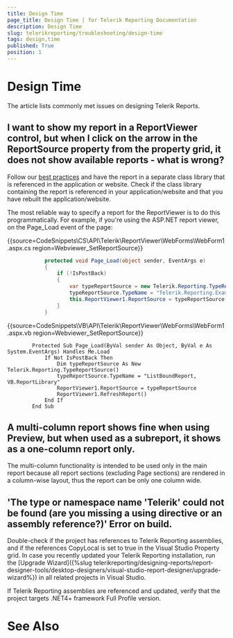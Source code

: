 ```yaml
---
title: Design Time
page_title: Design Time | for Telerik Reporting Documentation
description: Design Time
slug: telerikreporting/troubleshooting/design-time
tags: design,time
published: True
position: 1
---
```


# Design Time



The article lists commonly met issues on designing Telerik Reports.

## I want to show my report in a ReportViewer control, but when I click on the arrow in the ReportSource property from the property grid, it does not show available reports - what is wrong?

Follow our [best practices](66CD7D60-7708-42D5-8BB4-506676E8679E) and have the report in a separate class library           that is referenced in the application or website. Check if the class library containing the report is referenced in your application/website           and that you have rebuilt the application/website.         

The most reliable way to specify a report for the ReportViewer is to do this programmatically. For example, if you're using the ASP.NET           report viewer, on the Page_Load event of the page:         

{{source=CodeSnippets\CS\API\Telerik\ReportViewer\WebForms\WebForm1.aspx.cs region=Webviewer_SetReportSource}}
````C#
	        protected void Page_Load(object sender, EventArgs e)
	        {
	            if (!IsPostBack)
	            {
	                var typeReportSource = new Telerik.Reporting.TypeReportSource();
	                typeReportSource.TypeName = "Telerik.Reporting.Examples.CSharp.ListBoundReport, CSharp.ReportLibrary";
	                this.ReportViewer1.ReportSource = typeReportSource;
	            }
	        }
````



{{source=CodeSnippets\VB\API\Telerik\ReportViewer\WebForms\WebForm1.aspx.vb region=Webviewer_SetReportSource}}
````VB
	    Protected Sub Page_Load(ByVal sender As Object, ByVal e As System.EventArgs) Handles Me.Load
	        If Not IsPostBack Then
	            Dim typeReportSource As New Telerik.Reporting.TypeReportSource()
	            typeReportSource.TypeName = "ListBoundReport, VB.ReportLibrary"
	            ReportViewer1.ReportSource = typeReportSource
	            ReportViewer1.RefreshReport()
	        End If
	    End Sub
````



## A multi-column report shows fine when using Preview, but when used as a subreport, it shows as a one-column report only.

The multi-column functionality is intended to be used only in the main           report because all report sections (excluding Page sections) are rendered in           a column-wise layout, thus the report can be only one column wide.         



## 'The type or namespace name 'Telerik' could not be found (are you missing a using directive or an assembly reference?)' Error on build.

Double-check if the project has references to Telerik Reporting assemblies,           and if the references CopyLocal is set to true in the Visual Studio Property grid.           In case you recently updated your Telerik Reporting installation, run the           [Upgrade Wizard]({%slug telerikreporting/designing-reports/report-designer-tools/desktop-designers/visual-studio-report-designer/upgrade-wizard%}) in all related projects in Visual Studio.         

If Telerik Reporting assemblies are referenced and updated, verify that the project targets .NET4+ framework Full Profile version.

# See Also

